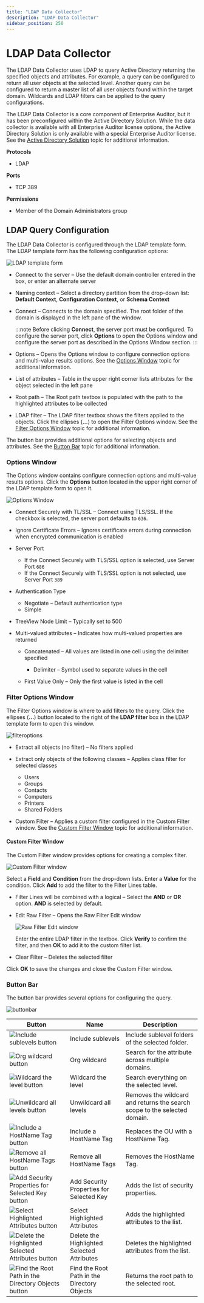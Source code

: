 ```yaml
---
title: "LDAP Data Collector"
description: "LDAP Data Collector"
sidebar_position: 250
---
```


# LDAP Data Collector

The LDAP Data Collector uses LDAP to query Active Directory returning the specified objects and
attributes. For example, a query can be configured to return all user objects at the selected level.
Another query can be configured to return a master list of all user objects found within the target
domain. Wildcards and LDAP filters can be applied to the query configurations.

The LDAP Data Collector is a core component of Enterprise Auditor, but it has been preconfigured
within the Active Directory Solution. While the data collector is available with all Enterprise
Auditor license options, the Active Directory Solution is only available with a special Enterprise
Auditor license. See the
[Active Directory Solution](/docs/accessanalyzer/11.6/solutions/activedirectory/overview.md)
topic for additional information.

**Protocols**

- LDAP

**Ports**

- TCP 389

**Permissions**

- Member of the Domain Administrators group

## LDAP Query Configuration

The LDAP Data Collector is configured through the LDAP template form. The LDAP template form has the
following configuration options:

![LDAP template form](/img/product_docs/accessanalyzer/11.6/admin/datacollector/templateform.webp)

- Connect to the server – Use the default domain controller entered in the box, or enter an
  alternate server
- Naming context – Select a directory partition from the drop-down list: **Default Context**,
  **Configuration Context**, or **Schema Context**
- Connect – Connects to the domain specified. The root folder of the domain is displayed in the left
  pane of the window.

    :::note
    Before clicking **Connect**, the server port must be configured. To configure the
    server port, click **Options** to open the Options window and configure the server port as
    described in the Options Window section.
    :::


- Options – Opens the Options window to configure connection options and multi-value results
  options. See the [Options Window](#options-window) topic for additional information.
- List of attributes – Table in the upper right corner lists attributes for the object selected in
  the left pane
- Root path – The Root path textbox is populated with the path to the highlighted attributes to be
  collected
- LDAP filter – The LDAP filter textbox shows the filters applied to the objects. Click the ellipses
  (**…**) to open the Filter Options window. See the [Filter Options Window](#filter-options-window)
  topic for additional information.

The button bar provides additional options for selecting objects and attributes. See the
[Button Bar](#button-bar) topic for additional information.

### Options Window

The Options window contains configure connection options and multi-value results options. Click the
**Options** button located in the upper right corner of the LDAP template form to open it.

![Options Window](/img/product_docs/accessanalyzer/11.6/admin/datacollector/options.webp)

- Connect Securely with TL/SSL – Connect using TLS/SSL. If the checkbox is selected, the server port
  defaults to `636`.
- Ignore Certificate Errors – Ignores certificate errors during connection when encrypted
  communication is enabled
- Server Port

    - If the Connect Securely with TLS/SSL option is selected, use Server Port `686`
    - If the Connect Securely with TLS/SSL option is not selected, use Server Port `389`

- Authentication Type

    - Negotiate – Default authentication type
    - Simple

- TreeView Node Limit – Typically set to 500
- Multi-valued attributes – Indicates how multi-valued properties are returned

    - Concatenated – All values are listed in one cell using the delimiter specified

        - Delimiter – Symbol used to separate values in the cell

    - First Value Only – Only the first value is listed in the cell

### Filter Options Window

The Filter Options window is where to add filters to the query. Click the ellipses (**…**) button
located to the right of the **LDAP filter** box in the LDAP template form to open this window.

![filteroptions](/img/product_docs/accessanalyzer/11.6/admin/datacollector/filteroptions.webp)

- Extract all objects (no filter) – No filters applied
- Extract only objects of the following classes – Applies class filter for selected classes

    - Users
    - Groups
    - Contacts
    - Computers
    - Printers
    - Shared Folders

- Custom Filter – Applies a custom filter configured in the Custom Filter window. See the
  [Custom Filter Window](#custom-filter-window) topic for additional information.

#### Custom Filter Window

The Custom Filter window provides options for creating a complex filter.

![Custom Filter window](/img/product_docs/accessanalyzer/11.6/admin/datacollector/customfilter.webp)

Select a **Field** and **Condition** from the drop-down lists. Enter a **Value** for the condition.
Click **Add** to add the filter to the Filter Lines table.

- Filter Lines will be combined with a logical – Select the **AND** or **OR** option. **AND** is
  selected by default.
- Edit Raw Filter – Opens the Raw Filter Edit window

    ![Raw Filter Edit window](/img/product_docs/accessanalyzer/11.6/admin/datacollector/rawfilteredit.webp)

    Enter the entire LDAP filter in the textbox. Click **Verify** to confirm the filter, and then
    **OK** to add it to the custom filter list.

- Clear Filter – Deletes the selected filter

Click **OK** to save the changes and close the Custom Filter window.

### Button Bar

The button bar provides several options for configuring the query.

![buttonbar](/img/product_docs/accessanalyzer/11.6/admin/datacollector/buttonbar.webp)

| Button                                                                                                                                                         | Name                                        | Description                                                               |
| -------------------------------------------------------------------------------------------------------------------------------------------------------------- | ------------------------------------------- | ------------------------------------------------------------------------- |
| ![Include sublevels button](/img/product_docs/accessanalyzer/11.6/admin/datacollector/sublevels.webp)                                    | Include sublevels                           | Include sublevel folders of the selected folder.                          |
| ![Org wildcard button](/img/product_docs/accessanalyzer/11.6/admin/datacollector/orgwildcard.webp)                                       | Org wildcard                                | Search for the attribute across multiple domains.                         |
| ![Wildcard the level button](/img/product_docs/accessanalyzer/11.6/admin/datacollector/wildcard.webp)                                    | Wildcard the level                          | Search everything on the selected level.                                  |
| ![Unwildcard all levels button](/img/product_docs/accessanalyzer/11.6/admin/datacollector/unwildcard.webp)                               | Unwildcard all levels                       | Removes the wildcard and returns the search scope to the selected domain. |
| ![Include a HostName Tag button](/img/product_docs/accessanalyzer/11.6/admin/datacollector/includehostname.webp)                         | Include a HostName Tag                      | Replaces the OU with a HostName Tag.                                      |
| ![Remove all HostName Tags button](/img/product_docs/accessanalyzer/11.6/admin/datacollector/removehostname.webp)                        | Remove all HostName Tags                    | Removes the HostName Tag.                                                 |
| ![Add Security Properties for Selected Key button](/img/product_docs/accessanalyzer/11.6/admin/datacollector/addsecurityproperties.webp) | Add Security Properties for Selected Key    | Adds the list of security properties.                                     |
| ![Select Highlighted Attributes button](/img/product_docs/accessanalyzer/11.6/admin/datacollector/addattributes.webp)                    | Select Highlighted Attributes               | Adds the highlighted attributes to the list.                              |
| ![Delete the Highlighted Selected Attributes button](/img/product_docs/accessanalyzer/11.6/admin/datacollector/deleteattributes.webp)    | Delete the Highlighted Selected Attributes  | Deletes the highlighted attributes from the list.                         |
| ![Find the Root Path in the Directory Objects button](/img/product_docs/accessanalyzer/11.6/admin/datacollector/rootpath.webp)           | Find the Root Path in the Directory Objects | Returns the root path to the selected root.                               |
